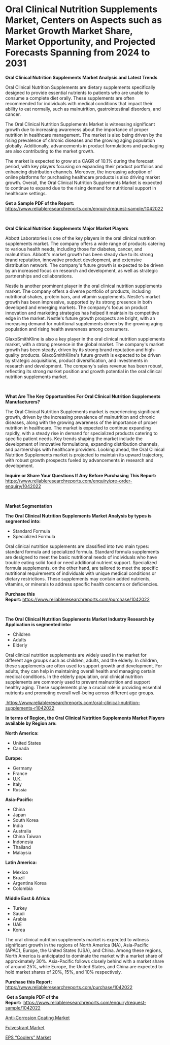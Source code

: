 <p><h1>Oral Clinical Nutrition Supplements Market, Centers on Aspects such as Market Growth Market Share, Market Opportunity, and Projected Forecasts Spanning from 2024 to 2031</h1></p><p><strong>Oral Clinical Nutrition Supplements Market Analysis and Latest Trends</strong></p>
<p><p>Oral Clinical Nutrition Supplements are dietary supplements specifically designed to provide essential nutrients to patients who are unable to consume a complete diet orally. These supplements are often recommended for individuals with medical conditions that impact their ability to eat normally, such as malnutrition, gastrointestinal disorders, and cancer.</p><p>The Oral Clinical Nutrition Supplements Market is witnessing significant growth due to increasing awareness about the importance of proper nutrition in healthcare management. The market is also being driven by the rising prevalence of chronic diseases and the growing aging population globally. Additionally, advancements in product formulations and packaging are also contributing to the market growth.</p><p>The market is expected to grow at a CAGR of 10.1% during the forecast period, with key players focusing on expanding their product portfolios and enhancing distribution channels. Moreover, the increasing adoption of online platforms for purchasing healthcare products is also driving market growth. Overall, the Oral Clinical Nutrition Supplements Market is expected to continue to expand due to the rising demand for nutritional support in healthcare settings.</p></p>
<p><strong>Get a Sample PDF of the Report:&nbsp;</strong> <a href="https://www.reliableresearchreports.com/enquiry/request-sample/1042022">https://www.reliableresearchreports.com/enquiry/request-sample/1042022</a></p>
<p>&nbsp;</p>
<p><strong>Oral Clinical Nutrition Supplements Major Market Players</strong></p>
<p><p>Abbott Laboratories is one of the key players in the oral clinical nutrition supplements market. The company offers a wide range of products catering to various health needs, including those for diabetes, cancer, and malnutrition. Abbott's market growth has been steady due to its strong brand reputation, innovative product development, and extensive distribution network. The company's future growth is expected to be driven by an increased focus on research and development, as well as strategic partnerships and collaborations.</p><p>Nestle is another prominent player in the oral clinical nutrition supplements market. The company offers a diverse portfolio of products, including nutritional shakes, protein bars, and vitamin supplements. Nestle's market growth has been impressive, supported by its strong presence in both developed and emerging markets. The company's focus on product innovation and marketing strategies has helped it maintain its competitive edge in the market. Nestle's future growth prospects are bright, with an increasing demand for nutritional supplements driven by the growing aging population and rising health awareness among consumers.</p><p>GlaxoSmithKline is also a key player in the oral clinical nutrition supplements market, with a strong presence in the global market. The company's market growth has been steady, driven by its strong brand reputation and high-quality products. GlaxoSmithKline's future growth is expected to be driven by strategic acquisitions, product diversification, and investments in research and development. The company's sales revenue has been robust, reflecting its strong market position and growth potential in the oral clinical nutrition supplements market.</p></p>
<p>&nbsp;</p>
<p><strong>What Are The Key Opportunities For Oral Clinical Nutrition Supplements Manufacturers?</strong></p>
<p><p>The Oral Clinical Nutrition Supplements market is experiencing significant growth, driven by the increasing prevalence of malnutrition and chronic diseases, along with the growing awareness of the importance of proper nutrition in healthcare. The market is expected to continue expanding rapidly, with a steady rise in demand for specialized products catering to specific patient needs. Key trends shaping the market include the development of innovative formulations, expanding distribution channels, and partnerships with healthcare providers. Looking ahead, the Oral Clinical Nutrition Supplements market is projected to maintain its upward trajectory, with robust growth prospects fueled by advancements in research and development.</p></p>
<p><strong>Inquire or Share Your Questions If Any Before Purchasing This Report:</strong> <a href="https://www.reliableresearchreports.com/enquiry/pre-order-enquiry/1042022">https://www.reliableresearchreports.com/enquiry/pre-order-enquiry/1042022</a></p>
<p>&nbsp;</p>
<p><strong>Market Segmentation</strong></p>
<p><strong>The Oral Clinical Nutrition Supplements Market Analysis by types is segmented into:</strong></p>
<p><ul><li>Standard Formula</li><li>Specialized Formula</li></ul></p>
<p><p>Oral clinical nutrition supplements are classified into two main types: standard formula and specialized formula. Standard formula supplements are designed to meet the basic nutritional needs of individuals who have trouble eating solid food or need additional nutrient support. Specialized formula supplements, on the other hand, are tailored to meet the specific nutritional requirements of individuals with unique medical conditions or dietary restrictions. These supplements may contain added nutrients, vitamins, or minerals to address specific health concerns or deficiencies.</p></p>
<p><strong>Purchase this Report:&nbsp;</strong><a href="https://www.reliableresearchreports.com/purchase/1042022">https://www.reliableresearchreports.com/purchase/1042022</a></p>
<p>&nbsp;</p>
<p><strong>The Oral Clinical Nutrition Supplements Market Industry Research by Application is segmented into:</strong></p>
<p><ul><li>Children</li><li>Adults</li><li>Elderly</li></ul></p>
<p><p>Oral clinical nutrition supplements are widely used in the market for different age groups such as children, adults, and the elderly. In children, these supplements are often used to support growth and development. For adults, they can help in maintaining overall health and managing certain medical conditions. In the elderly population, oral clinical nutrition supplements are commonly used to prevent malnutrition and support healthy aging. These supplements play a crucial role in providing essential nutrients and promoting overall well-being across different age groups.</p></p>
<p><a href="https://www.reliableresearchreports.com/oral-clinical-nutrition-supplements-r1042022">&nbsp;https://www.reliableresearchreports.com/oral-clinical-nutrition-supplements-r1042022</a></p>
<p><strong>In terms of Region, the Oral Clinical Nutrition Supplements Market Players available by Region are:</strong></p>
<p>
    <p> <strong> North America: </strong>
        <ul>
            <li>United States</li>
            <li>Canada</li>
        </ul>
        </p> 
    <p> <strong> Europe: </strong>
        <ul>
            <li>Germany</li>
            <li>France</li>
            <li>U.K.</li>
            <li>Italy</li>
            <li>Russia</li>
        </ul>
        </p> 
    <p> <strong> Asia-Pacific: </strong>
        <ul>
            <li>China</li>
            <li>Japan</li>
            <li>South Korea</li>
            <li>India</li>
            <li>Australia</li>
            <li>China Taiwan</li>
            <li>Indonesia</li>
            <li>Thailand</li>
            <li>Malaysia</li>
        </ul>
        </p> 
    <p> <strong> Latin America: </strong>
        <ul>
            <li>Mexico</li>
            <li>Brazil</li>
            <li>Argentina Korea</li>
            <li>Colombia</li>
        </ul>
        </p> 
    <p> <strong> Middle East & Africa: </strong>
        <ul>
            <li>Turkey</li>
            <li>Saudi</li>
            <li>Arabia</li>
            <li>UAE</li>
            <li>Korea</li>
        </ul>
    </p>
    </p>
<p><p>The oral clinical nutrition supplements market is expected to witness significant growth in the regions of North America (NA), Asia-Pacific (APAC), Europe, the United States (USA), and China. Among these regions, North America is anticipated to dominate the market with a market share of approximately 30%. Asia-Pacific follows closely behind with a market share of around 25%, while Europe, the United States, and China are expected to hold market shares of 20%, 15%, and 10% respectively.</p></p>
<p><strong>Purchase this Report: </strong><a href="https://www.reliableresearchreports.com/purchase/1042022">https://www.reliableresearchreports.com/purchase/1042022</a></p>
<p>&nbsp;<strong>Get a Sample PDF of the Report:&nbsp;&nbsp;</strong><a href="https://www.reliableresearchreports.com/enquiry/request-sample/1042022">https://www.reliableresearchreports.com/enquiry/request-sample/1042022</a></p>
<p><strong></strong></p>
<p><p><a href="https://www.linkedin.com/pulse/anti-corrosion-coating-market-challenges-opportunities-growth-laddf">Anti-Corrosion Coating Market</a></p><p><a href="https://github.com/LaceyZemlak1/Market-Research-Report-List-1/blob/main/fulvestrant-market.md">Fulvestrant Market</a></p><p><a href="https://www.linkedin.com/pulse/eps-ldquocoolersrdquo-market-research-report-forecasted-period-9g0if">EPS “Coolers” Market</a></p></p>